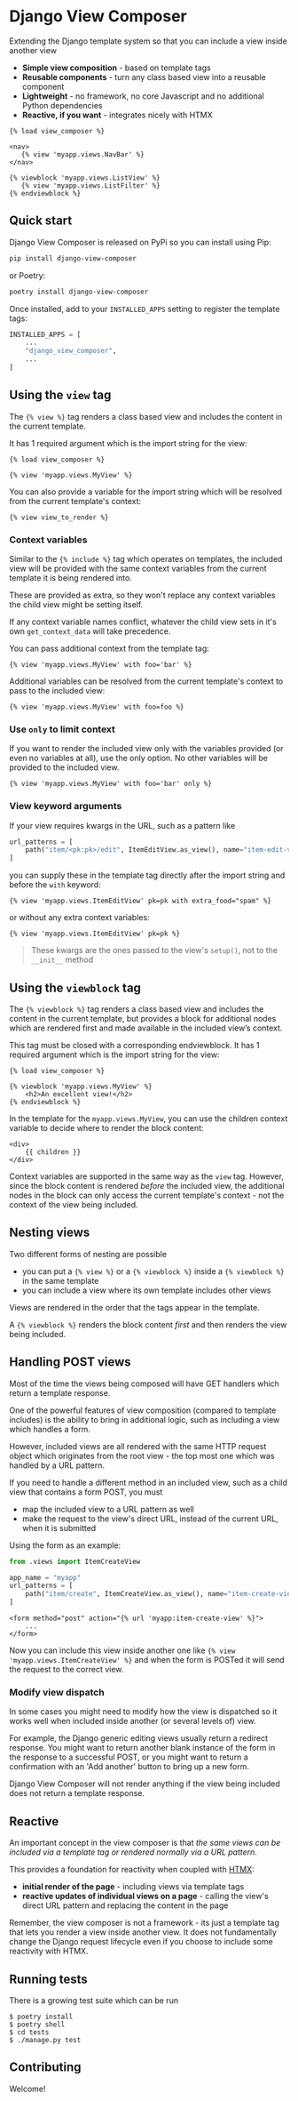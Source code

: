 # Django View Composer

Extending the Django template system so that you can include a view inside another view

- **Simple view composition** - based on template tags
- **Reusable components** - turn any class based view into a reusable component
- **Lightweight** - no framework, no core Javascript and no additional Python dependencies
- **Reactive, if you want** - integrates nicely with HTMX

```html+django
{% load view_composer %}

<nav>
   {% view 'myapp.views.NavBar' %}
</nav>

{% viewblock 'myapp.views.ListView' %}
   {% view 'myapp.views.ListFilter' %}
{% endviewblock %}
```

## Quick start

Django View Composer is released on PyPi so you can install using Pip:

```sh
pip install django-view-composer
```

or Poetry:

```sh
poetry install django-view-composer
```

Once installed, add to your `INSTALLED_APPS` setting to register the template tags:

```python
INSTALLED_APPS = [
    ...
    "django_view_composer",
    ...
]
```

## Using the `view` tag

The `{% view %}` tag renders a class based view and includes the content in the current template.

It has 1 required argument which is the import string for the view:

```html+django
{% load view_composer %}

{% view 'myapp.views.MyView' %}
```

You can also provide a variable for the import string which will be resolved from the current template's context:

```html+django
{% view view_to_render %}
```

### Context variables

Similar to the `{% include %}` tag which operates on templates, the included view will be provided with the same context variables from the current template it is being rendered into.

These are provided as extra, so they won't replace any context variables the child view might be setting itself.

If any context variable names conflict, whatever the child view sets in it's own `get_context_data` will take precedence.

You can pass additional context from the template tag:

```html+django
{% view 'myapp.views.MyView' with foo='bar' %}
```

Additional variables can be resolved from the current template's context to pass to the included view:

```html+django
{% view 'myapp.views.MyView' with foo=foo %}
```

### Use `only` to limit context

If you want to render the included view only with the variables provided (or even no variables at all), use the only option. No other variables will be provided to the included view.

```html+django
{% view 'myapp.views.MyView' with foo='bar' only %}
```

### View keyword arguments

If your view requires kwargs in the URL, such as a pattern like

```python
url_patterns = [
    path("item/<pk:pk>/edit", ItemEditView.as_view(), name="item-edit-view"),
]
```

you can supply these in the template tag directly after the import string and before the `with` keyword:

```html+django
{% view 'myapp.views.ItemEditView' pk=pk with extra_food="spam" %}
```

or without any extra context variables:

```html+django
{% view 'myapp.views.ItemEditView' pk=pk %}
```

> These kwargs are the ones passed to the view's `setup()`, not to the `__init__` method

## Using the `viewblock` tag

The `{% viewblock %}` tag renders a class based view and includes the content in the current template, but provides a block for additional nodes which are rendered first and made available in the included view’s context.

This tag must be closed with a corresponding endviewblock. It has 1 required argument which is the import string for the view:

```html+django
{% load view_composer %}

{% viewblock 'myapp.views.MyView' %}
    <h2>An excellent view!</h2>
{% endviewblock %}
```

In the template for the `myapp.views.MyView`, you can use the children context variable to decide where to render the block content:

```html+django
<div>
    {{ children }}
</div>
```

Context variables are supported in the same way as the `view` tag.
However, since the block content is rendered _before_ the included view, the additional nodes in the block can only access the current template's context - not the context of the view being included.

## Nesting views

Two different forms of nesting are possible

- you can put a `{% view %}` or a `{% viewblock %}` inside a `{% viewblock %}` in the same template
- you can include a view where its own template includes other views

Views are rendered in the order that the tags appear in the template.

A `{% viewblock %}` renders the block content _first_ and then renders the view being included.

## Handling POST views

Most of the time the views being composed will have GET handlers which return a template response.

One of the powerful features of view composition (compared to template includes) is the ability to bring in additional logic, such as including a view which handles a form.

However, included views are all rendered with the same HTTP request object which originates from the root view - the top most one which was handled by a URL pattern.

If you need to handle a different method in an included view, such as a child view that contains a form POST, you must

- map the included view to a URL pattern as well
- make the request to the view's direct URL, instead of the current URL, when it is submitted

Using the form as an example:

```python
from .views import ItemCreateView

app_name = "myapp"
url_patterns = [
    path("item/create", ItemCreateView.as_view(), name="item-create-view"),
]
```

```html+django
<form method="post" action="{% url 'myapp:item-create-view' %}">
    ...
</form>
```

Now you can include this view inside another one like `{% view 'myapp.views.ItemCreateView' %}` and when the form is POSTed it will send the request to the correct view.

### Modify view dispatch

In some cases you might need to modify how the view is dispatched so it works well when included inside another (or several levels of) view.

For example, the Django generic editing views usually return a redirect response. You might want to return another blank instance of the form in the response to a successful POST, or you might want to return a confirmation with an 'Add another' button to bring up a new form.

Django View Composer will not render anything if the view being included does not return a template response.

## Reactive

An important concept in the view composer is that _the same views can be included via a template tag or rendered normally via a URL pattern_. 

This provides a foundation for reactivity when coupled with [HTMX](https://htmx.org):

- **initial render of the page** - including views via template tags
- **reactive updates of individual views on a page** - calling the view's direct URL pattern and replacing the content in the page

Remember, the view composer is not a framework - its just a template tag that lets you render a view inside another view.
It does not fundamentally change the Django request lifecycle even if you choose to include some reactivity with HTMX.

## Running tests

There is a growing test suite which can be run 

```
$ poetry install
$ poetry shell
$ cd tests
$ ./manage.py test
```

## Contributing

Welcome!